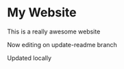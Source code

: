# My Website 

This is a really awesome website 


Now editing on update-readme branch

Updated locally